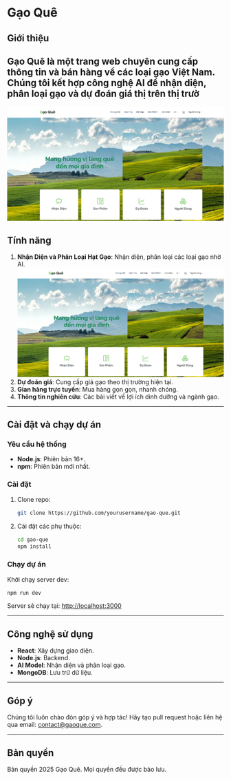 # Gạo Quê

## Giới thiệu
Gạo Quê là một trang web chuyên cung cấp thông tin và bán hàng về các loại gạo Việt Nam. Chúng tôi kết hợp công nghệ AI để nhận diện, phân loại gạo và dự đoán giá thị trên thị trườ
---
![Hình ảnh minh họa](https://raw.githubusercontent.com/thangdac/GaoQueAI/refs/heads/master/Screenshot%202025-03-10%20010923.png)

## Tính năng
1. **Nhận Diện và Phân Loại Hạt Gạo**: Nhận diện, phân loại các loại gạo nhờ AI.
![Hình ảnh minh họa](https://raw.githubusercontent.com/thangdac/GaoQueAI/refs/heads/master/Screenshot%202025-03-10%20010923.png)
3. **Dự đoán giá**: Cung cấp giá gạo theo thị trường hiện tại.
4. **Gian hàng trực tuyến**: Mua hàng gọn gọn, nhanh chóng.
5. **Thông tin nghiên cứu**: Các bài viết về lợi ích dinh dưỡng và ngành gạo.

---

## Cài đặt và chạy dự án

### Yêu cầu hệ thống
- **Node.js**: Phiên bản 16+.
- **npm**: Phiên bản mới nhất.

### Cài đặt
1. Clone repo:
   ```bash
   git clone https://github.com/yourusername/gao-que.git
   ```
2. Cài đặt các phụ thuộc:
   ```bash
   cd gao-que
   npm install
   ```

### Chạy dự án
Khởi chạy server dev:
```bash
npm run dev
```

Server sẽ chạy tại: [http://localhost:3000](http://localhost:3000)

---

## Công nghệ sử dụng
- **React**: Xây dựng giao diện.
- **Node.js**: Backend.
- **AI Model**: Nhận diện và phân loại gạo.
- **MongoDB**: Lưu trữ dữ liệu.

---

## Góp ý
Chúng tôi luôn chào đón góp ý và hợp tác! Hãy tạo pull request hoặc liên hệ qua email: [contact@gaoque.com](mailto:contact@gaoque.com).

---

## Bản quyền
Bản quyền 2025 Gạo Quê. Mọi quyền đều được bảo lưu.
